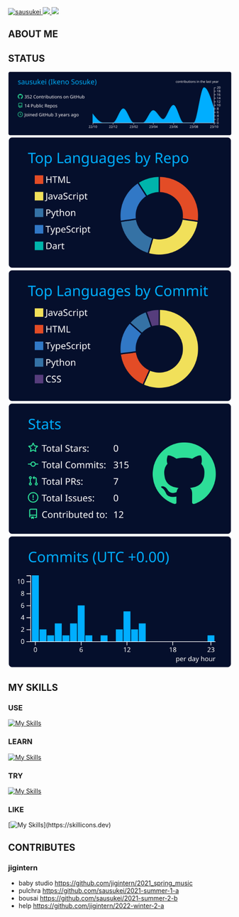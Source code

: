<p align="left">
  <a href="https://github.com/sausukei/sausukei/">
    <img src="https://komarev.com/ghpvc/?username=sausukei" alt="sausukei" />
  </a>
  <a href="http://twitter.com/char_sausukei">
    <img height="20" src="https://img.shields.io/twitter/follow/char_sausukei?label=Twitter&logo=twitter&style=flat" />
  </a>
  <a href="https://github.com/sausukei">
    <img height="20" src="https://img.shields.io/github/followers/sausukei?label=follow&logo=github&style=flat" />
  </a>
  </a>
</p>

## ABOUT ME


## STATUS

[![](https://raw.githubusercontent.com/sausukei/sausukei/main/profile-summary-card-output/algolia/0-profile-details.svg)](https://github.com/vn7n24fzkq/github-profile-summary-cards)
[![](https://raw.githubusercontent.com/sausukei/sausukei/main/profile-summary-card-output/algolia/1-repos-per-language.svg)](https://github.com/vn7n24fzkq/github-profile-summary-cards) [![](https://raw.githubusercontent.com/sausukei/sausukei/main/profile-summary-card-output/algolia/2-most-commit-language.svg)](https://github.com/vn7n24fzkq/github-profile-summary-cards)
[![](https://raw.githubusercontent.com/sausukei/sausukei/main/profile-summary-card-output/algolia/3-stats.svg)](https://github.com/vn7n24fzkq/github-profile-summary-cards) [![](https://raw.githubusercontent.com/sausukei/sausukei/main/profile-summary-card-output/algolia/4-productive-time.svg)](https://github.com/vn7n24fzkq/github-profile-summary-cards)

## MY SKILLS
### USE
[![My Skills](https://skillicons.dev/icons?i=vscode,neovim,vim)](https://skillicons.dev)
### LEARN
[![My Skills](https://skillicons.dev/icons?i=javascript,nodejs,react,next,deno,python&perline=3)](https://skillicons.dev)
### TRY
[![My Skills](https://skillicons.dev/icons?i=go,flutter,ruby)](https://skillicons.dev)
### LIKE
[![My Skills](https://skillicons.dev/icons?i=raspberrypi,linux,)](https://skillicons.dev)

## CONTRIBUTES
### jigintern
- baby studio https://github.com/jigintern/2021_spring_music
- pulchra https://github.com/sausukei/2021-summer-1-a
- bousai https://github.com/sausukei/2021-summer-2-b
- help https://github.com/jigintern/2022-winter-2-a


